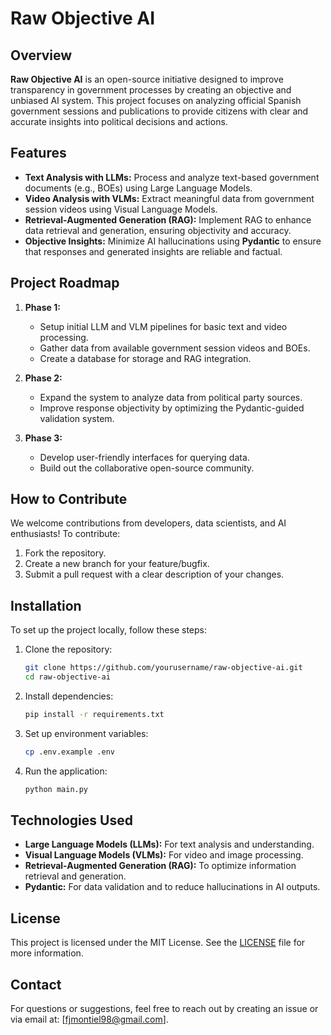 
# Raw Objective AI

## Overview
**Raw Objective AI** is an open-source initiative designed to improve transparency in government processes by creating an objective and unbiased AI system. This project focuses on analyzing official Spanish government sessions and publications to provide citizens with clear and accurate insights into political decisions and actions.

## Features
- **Text Analysis with LLMs:** Process and analyze text-based government documents (e.g., BOEs) using Large Language Models.
- **Video Analysis with VLMs:** Extract meaningful data from government session videos using Visual Language Models.
- **Retrieval-Augmented Generation (RAG):** Implement RAG to enhance data retrieval and generation, ensuring objectivity and accuracy.
- **Objective Insights:** Minimize AI hallucinations using **Pydantic** to ensure that responses and generated insights are reliable and factual.
  
## Project Roadmap
1. **Phase 1:** 
   - Setup initial LLM and VLM pipelines for basic text and video processing.
   - Gather data from available government session videos and BOEs.
   - Create a database for storage and RAG integration.
   
2. **Phase 2:** 
   - Expand the system to analyze data from political party sources.
   - Improve response objectivity by optimizing the Pydantic-guided validation system.

3. **Phase 3:** 
   - Develop user-friendly interfaces for querying data.
   - Build out the collaborative open-source community.

## How to Contribute
We welcome contributions from developers, data scientists, and AI enthusiasts! To contribute:

1. Fork the repository.
2. Create a new branch for your feature/bugfix.
3. Submit a pull request with a clear description of your changes.

## Installation
To set up the project locally, follow these steps:

1. Clone the repository:

   ```bash
   git clone https://github.com/yourusername/raw-objective-ai.git
   cd raw-objective-ai
   ```

2. Install dependencies:

   ```bash
   pip install -r requirements.txt
   ```

3. Set up environment variables:

   ```bash
   cp .env.example .env
   ```

4. Run the application:

   ```bash
   python main.py
   ```

## Technologies Used
- **Large Language Models (LLMs):** For text analysis and understanding.
- **Visual Language Models (VLMs):** For video and image processing.
- **Retrieval-Augmented Generation (RAG):** To optimize information retrieval and generation.
- **Pydantic:** For data validation and to reduce hallucinations in AI outputs.
  
## License
This project is licensed under the MIT License. See the [LICENSE](LICENSE) file for more information.

## Contact
For questions or suggestions, feel free to reach out by creating an issue or via email at: [fjmontiel98@gmail.com].
